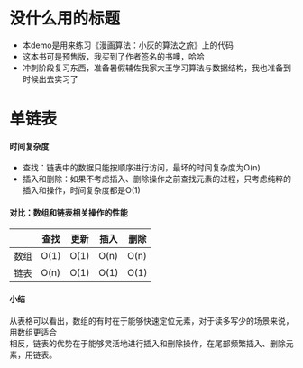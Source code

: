 # 没什么用的标题  
- 本demo是用来练习《漫画算法：小灰的算法之旅》上的代码  
- 这本书可是预售版，我买到了作者签名的书噢，哈哈
- 冲刺阶段复习东西，准备暑假辅佐我家大王学习算法与数据结构，我也准备到时候出去实习了  
# 单链表
#### 时间复杂度
- 查找：链表中的数据只能按顺序进行访问，最坏的时间复杂度为O(n)  
- 插入和删除：如果不考虑插入、删除操作之前查找元素的过程，只考虑纯粹的插入和操作，时间复杂度都是O(1)  
#### 对比：数组和链表相关操作的性能
|     | 查找 | 更新  |  插入 | 删除  |
| ----| --- | ---- | -----|  ---  |
| 数组 | O(1)| O(1) | O(n) |  O(n) |
| 链表 | O(n)| O(1) | O(1) |  O(1) |
#### 小结  
从表格可以看出，数组的有时在于能够快速定位元素，对于读多写少的场景来说，用数组更适合  
相反，链表的优势在于能够灵活地进行插入和删除操作，在尾部频繁插入、删除元素，用链表。
